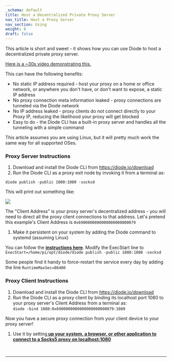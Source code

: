 ```yaml
---
_schema: default
title: Host a Decentralized Private Proxy Server
nav_title: Host a Proxy Server
nav_section: Using
weight: 8
draft: false
---
```

This article is short and sweet - it shows how you can use Diode to host a decentralized private proxy server.

[Here is a ~30s video demonstrating this.](https://www.loom.com/share/9a9408dbf71f4d39b2beeaca6e376458)

This can have the following benefits:

* No static IP address required - host your proxy on a home or office network, or anywhere you don't have, or don't want to expose, a static IP address
* No proxy connection meta information leaked - proxy connections are tunneled via the Diode network
* No IP address leaked - proxy clients do not connect directly to your Proxy IP, reducing the likelihood your proxy will get blocked
* Easy to do - the Diode CLI has a built-in proxy server and handles all the tunneling with a simple command

This article assumes you are using Linux, but it will pretty much work the same way for all supported OSes.

### **Proxy Server Instructions**

1. Download and install the Diode CLI from https://diode.io/download
2. Run the Diode CLI as a proxy exit node by invoking it from a terminal as:

`diode publish -public 1080:1080 -socksd`

This will print out something like:

![](https://files.helpdocs.io/qwk5dmv7m8/articles/uvmsbqnlqi/1692840199292/image.png)

The "Client Address" is your proxy server's decentralized address - you will need to direct all the proxy client connections to that address. Let's pretend this example's Client Address is `0x6900000000000000000000079`

1. Make it persistent on your system by adding the Diode command to systemd (assuming Linux)

You can follow the <a href="https://cli.docs.diode.io/raspberry-pi/start-diode-on-boot/" target="_blank" rel="noopener"><strong>instructions here</strong></a>. Modify the ExecStart line to `ExecStart=/home/pi/opt/diode/diode publish -public 1080:1080 -socksd`

Some people find it handy to force-restart the service every day by adding the line `RuntimeMaxSec=86400`

### **Proxy Client Instructions**

1. Download and install the Diode CLI from https://diode.io/download
2. Run the Diode CLI as a proxy client by binding its localhost port 1080 to your proxy server's Client Address from a terminal as:<br>`diode -bind 1080:0x6900000000000000000000079:1080`

Now you have a secure proxy connection from your client device to your proxy server!

1. Use it by setting<a href="https://cli.docs.diode.io/docs/using/access-web3-0-content-run-a-local-gateway/" target="_blank" rel="noopener"><strong> up your system, a browser, or other application to connect to a Socks5 proxy on localhost:1080</strong></a>

   &nbsp;

---